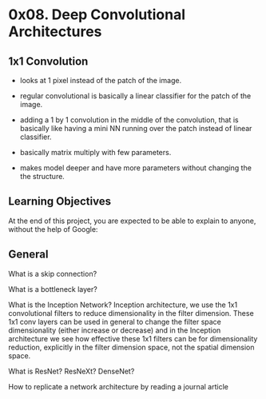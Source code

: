 # 0x08. Deep Convolutional Architectures

## 1x1 Convolution

- looks at 1 pixel instead of the patch of the image.

- regular convolutional is basically a linear classifier for the patch of the image.

- adding a 1 by 1 convolution in the middle of the convolution, that is basically like having a mini NN running over the patch instead of linear classifier.

- basically matrix multiply with few parameters.

- makes model deeper and have more parameters without changing the the structure.

## Learning Objectives

At the end of this project, you are expected to be able to explain to anyone, without the help of Google:

## General

What is a skip connection?

What is a bottleneck layer?

What is the Inception Network?
 Inception architecture, we use the 1x1 convolutional filters to reduce dimensionality in the filter dimension. These 1x1 conv layers can be used in general to change the filter space dimensionality (either increase or decrease) and in the Inception architecture we see how effective these 1x1 filters can be for dimensionality reduction, explicitly in the filter dimension space, not the spatial dimension space.

What is ResNet? ResNeXt? DenseNet?

How to replicate a network architecture by reading a journal article
